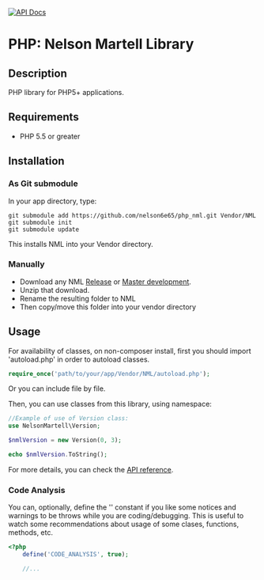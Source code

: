 [![API Docs](http://apigenerator.org/badge.png)](http://nelson6e65.github.io/php_nml/api)
# PHP: Nelson Martell Library

## Description
PHP library for PHP5+ applications.

## Requirements
* PHP 5.5 or greater

## Installation

### As Git submodule
In your app directory, type:

    git submodule add https://github.com/nelson6e65/php_nml.git Vendor/NML
	git submodule init
	git submodule update

This installs NML into your Vendor directory.

### Manually
* Download any NML [Release](https://github.com/nelson6e65/php_nml/releases) or [Master development](https://github.com/nelson6e65/php_nml/archive/master.zip).
* Unzip that download.
* Rename the resulting folder to NML
* Then copy/move this folder into your vendor directory

## Usage
For availability of classes, on non-composer install, first you should import 'autoload.php' in order to autoload classes.

```php
require_once('path/to/your/app/Vendor/NML/autoload.php');
```

Or you can include file by file.


Then, you can use classes from this library, using namespace:

```php
//Example of use of Version class:
use NelsonMartell\Version;

$nmlVersion = new Version(0, 3);

echo $nmlVersion.ToString();

```

For more details, you can check the [API reference](http://nelson6e65.github.io/php_nml/api).

### Code Analysis
You can, optionally, define the '' constant if you like some notices and warnings to be
throws while you are coding/debugging. This is useful to watch some recommendations about usage of
some clases, functions, methods, etc.

```php
<?php
	define('CODE_ANALYSIS', true);

	//...
```
